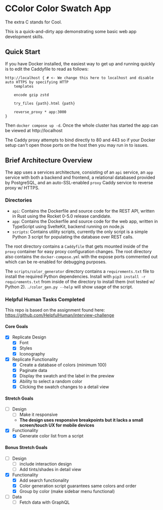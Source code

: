 # CColor Color Swatch App

The extra C stands for Cool.

This is a quick-and-dirty app demonstrating some basic web app development skills.

## Quick Start

If you have Docker installed, the easiest way to get up and running quickly is to edit the Caddyfile to read as follows:

```
http://localhost { # <- We change this here to localhost and disable auto HTTPS by specifying HTTP
    templates

    encode gzip zstd

    try_files {path}.html {path}

    reverse_proxy * app:3000
}
```

Then `docker compose up -d`. Once the whole cluster has started the app can be viewed at http://localhost

The Caddy proxy attempts to bind directly to 80 and 443 so if your Docker setup can't open those ports on the host then you may run in to issues.

## Brief Architecture Overview

The app uses a services architecture, consisting of an `api` service, an `app` service with both a backend and frontend, a relational databased provided by PostgreSQL, and an auto-SSL-enabled `proxy` Caddy service to reverse proxy w/ HTTPS.

### Directories
- `api`: Contains the Dockerfile and source code for the REST API, written in Rust using the Rocket 0-5.0 release candidate.
- `app`: Contains the Dockerfile and source code for the web app, written in TypeScript using SvelteKit, backend running on node.js
- `scripts`: Contains utility scripts, currently the only script is a simple Python 3 script for populating the database over REST calls.

The root directory contains a `Caddyfile` that gets mounted inside of the `proxy` container for easy proxy configuration changes. The root directory also contains the `docker-compose.yml` with the expose ports commented out which can be re-enabled for debugging purposes.

The `scripts/color_generator` directory contains a `requirements.txt` file to install the required Python dependencies. Install with `pip3 install -r requirements.txt` from inside of the directory to install them (not tested w/ Python 2). `./color_gen.py --help` will show usage of the script.

### Helpful Human Tasks Completed

This repo is based on the assignment found here: https://github.com/HelpfulHuman/interview-challenge

#### Core Goals

- [x] Replicate Design
  - [x] Font
  - [x] Styles
  - [x] Iconography
- [x] Replicate Functionality 
  - [x] Create a database of colors (minimum 100)
  - [x] Paginate data
  - [x] Display the swatch and the label in the preview
  - [x] Ability to select a random color
  - [x] Clicking the swatch changes to a detail view

#### Stretch Goals
- [ ] Design
  - [ ]  Make it responsive
    - **The design uses responsive breakpoints but it lacks a small screen/touch UX for mobile devices**
- [x] Functionality
  - [x] Generate color list from a script

#### Bonus Stretch Goals
- [ ] Design
  - [ ] include interaction design
  - [ ] Add tints/shades in detail view
- [x] Functionality
  - [x] Add search functionality
  - [x] Color generation script guarantees same colors and order
  - [x] Group by color (make sidebar menu functional)
- [ ] Data
  - [ ] Fetch data with GraphQL